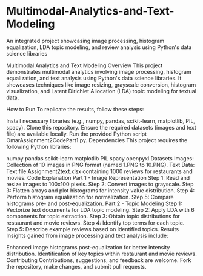 # Multimodal-Analytics-and-Text-Modeling
An integrated project showcasing image processing, histogram equalization, LDA topic modeling, and review analysis using Python's data science libraries

Multimodal Analytics and Text Modeling
Overview
This project demonstrates multimodal analytics involving image processing, histogram equalization, and text analysis using Python's data science libraries. It showcases techniques like image resizing, grayscale conversion, histogram visualization, and Latent Dirichlet Allocation (LDA) topic modeling for textual data.

How to Run
To replicate the results, follow these steps:

Install necessary libraries (e.g., numpy, pandas, scikit-learn, matplotlib, PIL, spacy).
Clone this repository.
Ensure the required datasets (images and text file) are available locally.
Run the provided Python script OmarAssignment2CodePart1.py.
Dependencies
This project requires the following Python libraries:

numpy
pandas
scikit-learn
matplotlib
PIL
spacy
openpyxl
Datasets
Images: Collection of 10 images in PNG format (named 1.PNG to 10.PNG).
Text Data: Text file Assignment2text.xlsx containing 1000 reviews for restaurants and movies.
Code Explanation
Part 1 - Image Representation
Step 1: Read and resize images to 100x100 pixels.
Step 2: Convert images to grayscale.
Step 3: Flatten arrays and plot histograms for intensity value distribution.
Step 4: Perform histogram equalization for normalization.
Step 5: Compare histograms pre- and post-equalization.
Part 2 - Topic Modeling
Step 1: Vectorize text documents for LDA topic modeling.
Step 2: Apply LDA with 6 components for topic extraction.
Step 3: Obtain topic distributions for restaurant and movie reviews.
Step 4: Identify top terms for each topic.
Step 5: Describe example reviews based on identified topics.
Results
Insights gained from image processing and text analysis include:

Enhanced image histograms post-equalization for better intensity distribution.
Identification of key topics within restaurant and movie reviews.
Contributing
Contributions, suggestions, and feedback are welcome. Fork the repository, make changes, and submit pull requests.
